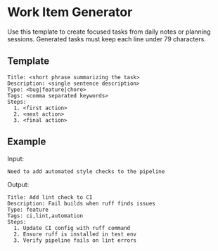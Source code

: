 # Work Item Generator

Use this template to create focused tasks from daily notes or planning
sessions. Generated tasks must keep each line under 79 characters.

## Template

```
Title: <short phrase summarizing the task>
Description: <single sentence description>
Type: <bug|feature|chore>
Tags: <comma separated keywords>
Steps:
  1. <first action>
  2. <next action>
  3. <final action>
```

## Example

Input:
```
Need to add automated style checks to the pipeline
```

Output:
```
Title: Add lint check to CI
Description: Fail builds when ruff finds issues
Type: feature
Tags: ci,lint,automation
Steps:
  1. Update CI config with ruff command
  2. Ensure ruff is installed in test env
  3. Verify pipeline fails on lint errors
```
